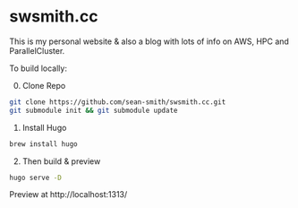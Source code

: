 # swsmith.cc

This is my personal website & also a blog with lots of info on AWS, HPC and ParallelCluster.

To build locally:

0. Clone Repo

```bash
git clone https://github.com/sean-smith/swsmith.cc.git
git submodule init && git submodule update
```

1. Install Hugo

```bash
brew install hugo
```

2. Then build & preview

```bash
hugo serve -D
```

Preview at http://localhost:1313/